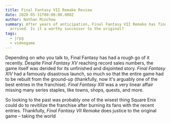 ```yaml
---
title: Final Fantasy VII Remake Review
date: 2020-05-31T00:00:00.000Z
author: Nathan Minchow
summary: After years of anticipation, Final Fantasy VII Remake has finally
  arrived. Is it a worthy successor to the original?
tags:
  - jrpg
  - videogame
---
```

Depending on who you talk to, Final Fantasy has had a rough go of it recently. Despite *Final Fantasy XV* reaching record sales numbers, the game itself was derided for its unfinished and disjointed story. *Final Fantasy XIV* had a famously disastrous launch, so much so that the entire game had to be rebuilt from the ground-up (thankfully, now it's arguably one of the best entries in the franchise). *Final Fantasy XIII* was a very linear affair missing many series staples, like towns, shops, quests, and more.

So looking to the past was probably one of the wisest thing Square Enix could do to revitilize the franchise after burning its fans with the recent entries. Thankfully, *Final Fantasy VII* *Remake* does justice to the original game – taking the world